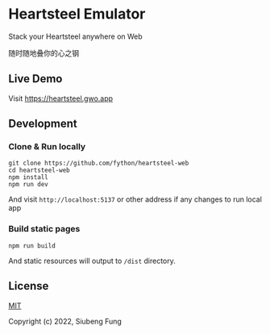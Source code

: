 # Heartsteel Emulator

Stack your Heartsteel anywhere on Web

随时随地叠你的心之钢

## Live Demo

Visit <https://heartsteel.gwo.app>

## Development

### Clone & Run locally

```shell
git clone https://github.com/fython/heartsteel-web
cd heartsteel-web
npm install
npm run dev
```

And visit `http://localhost:5137` or other address if any changes to run local app

### Build static pages

```shell
npm run build
```

And static resources will output to `/dist` directory.

## License

[MIT](https://opensource.org/licenses/MIT)

Copyright (c) 2022, Siubeng Fung
